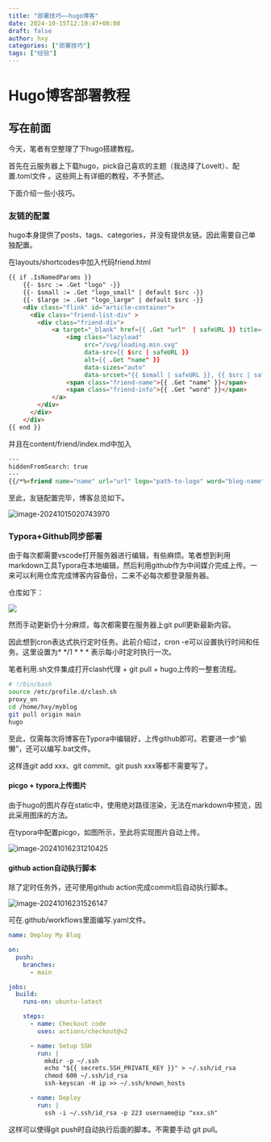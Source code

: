 ```yaml
---
title: "部署技巧——hugo博客"
date: 2024-10-15T12:19:47+08:00
draft: false
author: hxy
categories: ["部署技巧"]
tags: ["经验"]
---
```


# Hugo博客部署教程

## 写在前面

今天，笔者有空整理了下hugo搭建教程。

首先在云服务器上下载hugo，pick自己喜欢的主题（我选择了Lovelt）、配置.toml文件 。这些网上有详细的教程，不予赘述。

下面介绍一些小技巧。

### 友链的配置

hugo本身提供了posts、tags、categories，并没有提供友链。因此需要自己单独配置。

在layouts/shortcodes中加入代码friend.html

```html
{{ if .IsNamedParams }}
    {{- $src := .Get "logo" -}}
    {{- $small := .Get "logo_small" | default $src -}}
    {{- $large := .Get "logo_large" | default $src -}}
    <div class="flink" id="article-container">
      <div class="friend-list-div" >
        <div class="friend-div">
            <a target="_blank" href={{ .Get "url"  | safeURL }} title={{ .Get "name" }} >
                <img class="lazyload"
                     src="/svg/loading.min.svg"
                     data-src={{ $src | safeURL }}
                     alt={{ .Get "name" }}
                     data-sizes="auto"
                     data-srcset="{{ $small | safeURL }}, {{ $src | safeURL }} 1.5x, {{ $large | safeURL }} 2x" />
                <span class="friend-name">{{ .Get "name" }}</span>
                <span class="friend-info">{{ .Get "word" }}</span>
            </a>
        </div>
      </div>
    </div>
{{ end }}
```

并且在content/friend/index.md中加入

```html
---
hiddenFromSearch: true
---
{{/*%<friend name="name" url="url" logo="path-to-logo" word="blog-name">%*/}}
```

至此，友链配置完毕，博客总览如下。

![image-20241015020743970](https://image.familystudy.cn/image/generic/image-20241015020743970.png)

### Typora+Github同步部署

由于每次都需要vscode打开服务器进行编辑，有些麻烦。笔者想到利用markdown工具Typora在本地编辑，然后利用github作为中间媒介完成上传。一来可以利用仓库完成博客内容备份，二来不必每次都登录服务器。

仓库如下：

![](https://image.familystudy.cn/image/generic/image-20241015015634271.png)

然而手动更新仍十分麻烦，每次都需要在服务器上git pull更新最新内容。

因此想到cron表达式执行定时任务。此前介绍过，cron -e可以设置执行时间和任务。这里设置为* */1 * * * 表示每小时定时执行一次。

笔者利用.sh文件集成打开clash代理 + git pull + hugo上传的一整套流程。

```sh
# !/bin/bash
source /etc/profile.d/clash.sh
proxy_on
cd /home/hxy/myblog
git pull origin main
hugo
```

至此，仅需每次将博客在Typora中编辑好，上传github即可。若要进一步“偷懒”，还可以编写.bat文件。

这样连git add xxx、git commit、git push xxx等都不需要写了。

#### picgo + typora上传图片

由于hugo的图片存在static中，使用绝对路径渲染，无法在markdown中预览，因此采用图床的方法。

在typora中配置picgo，如图所示，至此将实现图片自动上传。

![image-20241016231210425](https://image.familystudy.cn/image/generic/image-20241016231210425.png)

#### github action自动执行脚本

除了定时任务外，还可使用github action完成commit后自动执行脚本。

![image-20241016231526147](https://image.familystudy.cn/image/generic/image-20241016231526147.png)

可在.github/workflows里面编写.yaml文件。

```yaml
name: Deploy My Blog

on:
  push:
    branches:
      - main

jobs:
  build:
    runs-on: ubuntu-latest

    steps:
      - name: Checkout code
        uses: actions/checkout@v2

      - name: Setup SSH
        run: |
          mkdir -p ~/.ssh
          echo "${{ secrets.SSH_PRIVATE_KEY }}" > ~/.ssh/id_rsa
          chmod 600 ~/.ssh/id_rsa
          ssh-keyscan -H ip >> ~/.ssh/known_hosts

      - name: Deploy
        run: |
          ssh -i ~/.ssh/id_rsa -p 223 username@ip "xxx.sh"
```

这样可以使得git push时自动执行后面的脚本。不需要手动 git pull。
